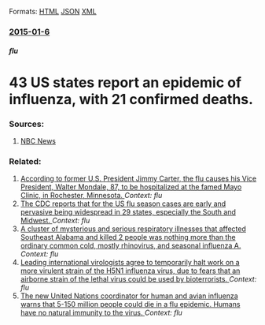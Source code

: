 
Formats: [HTML](/news/2015/01/6/43-us-states-report-an-epidemic-of-influenza-with-21-confirmed-deaths.html)  [JSON](/news/2015/01/6/43-us-states-report-an-epidemic-of-influenza-with-21-confirmed-deaths.json)  [XML](/news/2015/01/6/43-us-states-report-an-epidemic-of-influenza-with-21-confirmed-deaths.xml)  

### [2015-01-6](/news/2015/01/6/index.md)

##### flu
# 43 US states report an epidemic of influenza, with 21 confirmed deaths. 




### Sources:

1. [NBC News](http://www.nbcnews.com/health/cold-flu/flu-now-widespread-43-states-cdc-reports-n280001)

### Related:

1. [According to former U.S. President Jimmy Carter, the flu causes his Vice President, Walter Mondale, 87, to be hospitalized at the famed Mayo Clinic, in Rochester, Minnesota. ](/news/2015/03/7/according-to-former-u-s-president-jimmy-carter-the-flu-causes-his-vice-president-walter-mondale-87-to-be-hospitalized-at-the-famed-mayo.md) _Context: flu_
2. [The CDC reports that for the US flu season cases are early and pervasive being widespread in 29 states, especially the South and Midwest. ](/news/2014/12/19/the-cdc-reports-that-for-the-us-flu-season-cases-are-early-and-pervasive-being-widespread-in-29-states-especially-the-south-and-midwest.md) _Context: flu_
3. [A cluster of mysterious and serious respiratory illnesses that affected Southeast Alabama and killed 2 people was nothing more than the ordinary common cold, mostly rhinovirus, and seasonal influenza A. ](/news/2013/05/23/a-cluster-of-mysterious-and-serious-respiratory-illnesses-that-affected-southeast-alabama-and-killed-2-people-was-nothing-more-than-the-ordi.md) _Context: flu_
4. [Leading international virologists agree to temporarily halt work on a more virulent strain of the H5N1 influenza virus, due to fears that an airborne strain of the lethal virus could be used by bioterrorists. ](/news/2012/01/21/leading-international-virologists-agree-to-temporarily-halt-work-on-a-more-virulent-strain-of-the-h5n1-influenza-virus-due-to-fears-that-an.md) _Context: flu_
5. [ The new United Nations coordinator for human and avian influenza warns that 5-150 million people could die in a flu epidemic. Humans have no natural immunity to the virus. ](/news/2005/09/30/the-new-united-nations-coordinator-for-human-and-avian-influenza-warns-that-5-150-million-people-could-die-in-a-flu-epidemic-humans-have-n.md) _Context: flu_
